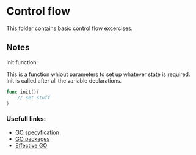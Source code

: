 # Control flow

This folder contains basic control flow excercises.

## Notes

Init function:

This is a function whiout parameters to set up whatever state is required. Init is called after all the variable declarations.

```go
func init(){
    // set stuff
}
```

### Usefull links:

* [GO specyfication](https://go.dev/ref/spec)
* [GO packages](https://https://pkg.go.dev/.dev/ref/spec)
* [Effective GO](https://go.dev/doc/effective_go)